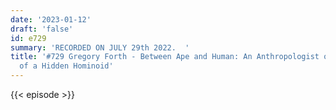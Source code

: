 ```yaml
---
date: '2023-01-12'
draft: 'false'
id: e729
summary: 'RECORDED ON JULY 29th 2022.  '
title: '#729 Gregory Forth - Between Ape and Human: An Anthropologist on the Trail
  of a Hidden Hominoid'
---
```

{{< episode >}}
